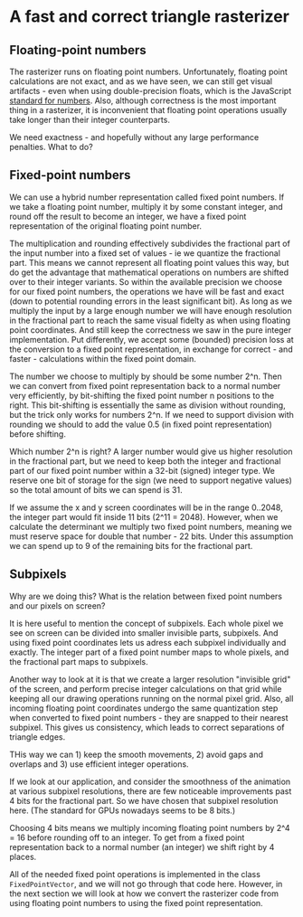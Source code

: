 # A fast and correct triangle rasterizer

## Floating-point numbers

The rasterizer runs on floating point numbers. Unfortunately, floating point calculations are not exact, and as we have seen, we can still get visual artifacts - even when using double-precision floats, which is the JavaScript [standard for numbers](https://developer.mozilla.org/en-US/docs/Web/JavaScript/Reference/Global_Objects/Number). Also, although correctness is the most important thing in a rasterizer, it is inconvenient that floating point operations usually take longer than their integer counterparts.

We need exactness - and hopefully without any large performance penalties. What to do?

## Fixed-point numbers

We can use a hybrid number representation called fixed point numbers. If we take a floating point number, multiply it by some constant integer, and round off the result to become an integer, we have a fixed point representation of the original floating point number.

The multiplication and rounding effectively subdivides the fractional part of the input number into a fixed set of values - ie we quantize the fractional part. This means we cannot represent all floating point values this way, but do get the advantage that mathematical operations on numbers are shifted over to their integer variants. So within the available precision we choose for our fixed point numbers, the operations we have will be fast and exact (down to potential rounding errors in the least significant bit). As long as we multiply the input by a large enough number we will have enough resolution in the fractional part to reach the same visual fidelty as when using floating point coordinates. And still keep the correctness we saw in the pure integer implementation. Put differently, we accept some (bounded) precision loss at the conversion to a fixed point representation, in exchange for correct - and faster - calculations within the fixed point domain.

The number we choose to multiply by should be some number 2^n. Then we can convert from fixed point representation back to a normal number very efficiently, by bit-shifting the fixed point number n positions to the right. This bit-shifting is essentially the same as division without rounding, but the trick only works for numbers 2^n. If we need to support division with rounding we should to add the value 0.5 (in fixed point representation) before shifting.

Which number 2^n is right? A larger number would give us higher resolution in the fractional part, but we need to keep both the integer and fractional part of our fixed point number within a 32-bit (signed) integer type. We reserve one bit of storage for the sign (we need to support negative values) so the total amount of bits we can spend is 31.

If we assume the x and y screen coordinates will be in the range 0..2048, the integer part would fit inside 11 bits (2^11 = 2048). However, when we calculate the determinant we multiply two fixed point numbers, meaning we must reserve space for double that number - 22 bits. Under this assumption we can spend up to 9 of the remaining bits for the fractional part.

## Subpixels

Why are we doing this? What is the relation between fixed point numbers and our pixels on screen?

It is here useful to mention the concept of subpixels. Each whole pixel we see on screen can be divided into smaller invisible parts, subpixels. And using fixed point coordinates lets us adress each subpixel individually and exactly. The integer part of a fixed point number maps to whole pixels, and the fractional part maps to subpixels.

Another way to look at it is that we create a larger resolution "invisible grid" of the screen, and perform precise integer calculations on that grid while keeping all our drawing operations running on the normal pixel grid. Also, all incoming floating point coordinates undergo the same quantization step when converted to fixed point numbers - they are snapped to their nearest subpixel. This gives us consistency, which leads to correct separations of triangle edges.

THis way we can 1) keep the smooth movements, 2) avoid gaps and overlaps and 3) use efficient integer operations.

If we look at our application, and consider the smoothness of the animation at various subpixel resolutions, there are few noticeable improvements past 4 bits for the fractional part. So we have chosen that subpixel resolution here. (The standard for GPUs nowadays seems to be 8 bits.)

Choosing 4 bits means we multiply incoming floating point numbers by 2^4 = 16 before rounding off to an integer. To get from a fixed point representation back to a normal number (an integer) we shift right by 4 places.

All of the needed fixed point operations is implemented in the class `FixedPointVector`, and we will not go through that code here. However, in the next section we will look at how we convert the rasterizer code from using floating point numbers to using the fixed point representation.
